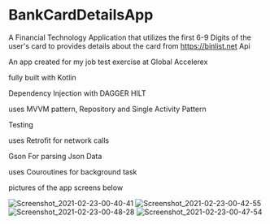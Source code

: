 # BankCardDetailsApp

A Financial Technology Application that utilizes the first 6-9 Digits of the user's card to provides details about the card from https://binlist.net  Api

An app created for my job test exercise at Global Accelerex

fully built with Kotlin

Dependency Injection with DAGGER HILT

uses MVVM pattern, Repository and Single Activity Pattern

Testing

uses Retrofit for network calls

Gson For parsing Json Data

uses Couroutines for background task

pictures of the app screens below


![Screenshot_2021-02-23-00-40-41](https://user-images.githubusercontent.com/44091450/108785961-67c3ed80-7527-11eb-840c-d9572d0568ae.png)
![Screenshot_2021-02-23-00-42-55](https://user-images.githubusercontent.com/44091450/108785965-6a264780-7527-11eb-9e99-93a5ff9ee804.png)
![Screenshot_2021-02-23-00-48-28](https://user-images.githubusercontent.com/44091450/108785982-714d5580-7527-11eb-9cbc-ed0fa32d800b.png)
![Screenshot_2021-02-23-00-47-54](https://user-images.githubusercontent.com/44091450/108785983-71e5ec00-7527-11eb-9e46-241ac49dac20.png)

